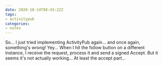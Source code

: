 ```yaml
---
date: 2020-10-14T08:43:22Z
tags:
- activitypub
categories:
- notes
---
```


So... I just tried implementing ActivityPub again... and once again, something's wrong! Yey... When I hit the follow button on a different instance, I receive the request, process it and send a signed Accept. But it seems it's not actually working... At least the accept part...
